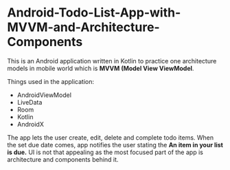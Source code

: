 # Android-Todo-List-App-with-MVVM-and-Architecture-Components

This is an Android application written in Kotlin to practice one architecture models in mobile world which is **MVVM (Model View ViewModel**.

Things used in the application:
- AndroidViewModel
- LiveData
- Room
- Kotlin
- AndroidX

The app lets the user create, edit, delete and complete todo items. When the set due date comes, app notifies the user stating the **An item in your list is due.**
UI is not that appealing as the most focused part of the app is architecture and components behind it.
